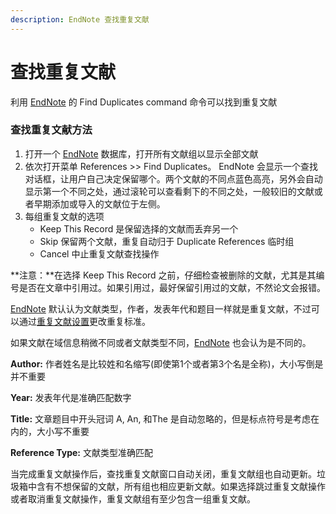 ```yaml
---
description: EndNote 查找重复文献
---
```


# 查找重复文献

利用 [EndNote](http://www.howsci.com/tag/endnote/) 的 Find Duplicates command 命令可以找到重复文献

### 查找重复文献方法

1. 打开一个 [EndNote](http://www.howsci.com/tag/endnote/) 数据库，打开所有文献组以显示全部文献
2. 依次打开菜单 References &gt;&gt; Find Duplicates。  EndNote 会显示一个查找对话框，让用户自己决定保留哪个。两个文献的不同点蓝色高亮，另外会自动显示第一个不同之处，通过滚轮可以查看剩下的不同之处，一般较旧的文献或者早期添加或导入的文献位于左侧。
3. 每组重复文献的选项
   * Keep This Record 是保留选择的文献而丢弃另一个
   * Skip 保留两个文献，重复自动归于 Duplicate References 临时组
   * Cancel 中止重复文献查找操作

**注意：**在选择 Keep This Record 之前，仔细检查被删除的文献，尤其是其编号是否在文章中引用过。如果引用过，最好保留引用过的文献，不然论文会报错。

[EndNote](http://www.howsci.com/tag/endnote/) 默认认为文献类型，作者，发表年代和题目一样就是重复文献，不过可以通过[重复文献设置](../18Prefs/Duplicates.htm)更改重复标准。

如果文献在域信息稍微不同或者文献类型不同，[EndNote](http://www.howsci.com/tag/endnote/) 也会认为是不同的。

**Author:** 作者姓名是比较姓和名缩写\(即使第1个或者第3个名是全称\)，大小写倒是并不重要

**Year:** 发表年代是准确匹配数字

**Title:** 文章题目中开头冠词 A, An, 和The 是自动忽略的，但是标点符号是考虑在内的，大小写不重要

**Reference Type:** 文献类型准确匹配

当完成重复文献操作后，查找重复文献窗口自动关闭，重复文献组也自动更新。垃圾箱中含有不想保留的文献，所有组也相应更新文献。如果选择跳过重复文献操作或者取消重复文献操作，重复文献组有至少包含一组重复文献。

